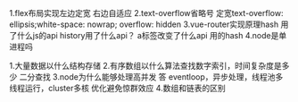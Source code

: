 1.flex布局实现左边定宽 右边自适应
2.text-overflow省略号
    定宽text-overflow: ellipsis;white-space: nowrap; overflow: hidden
3.vue-router实现原理hash 用了什么js的api history用了什么api？ a标签改变了什么api
    用的hash
4.node是单进程吗

1.大量数据以什么结构存储
2.有序数组以什么算法查找数字索引，时间复杂度是多少
    二分查找
3.node为什么能够处理高并发
    答 eventloop，异步处理，线程池多线程运行，cluster多核  优化避免惊群效应
4.数组和链表的区别